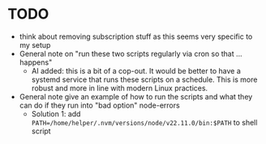 # TODO

- think about removing subscription stuff as this seems very specific to my setup
- General note on "run these two scripts regularly via cron so that ... happens"
  - AI added: this is a bit of a cop-out. It would be better to have a systemd service that runs these scripts on a schedule. This is more robust and more in line with modern Linux practices.
- General note give an example of how to run the scripts and what they can do if they run into "bad option" node-errors
  - Solution 1: add `PATH=/home/helper/.nvm/versions/node/v22.11.0/bin:$PATH` to shell script
